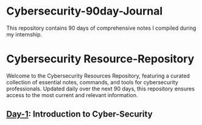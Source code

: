 # Cybersecurity-90day-Journal
This repository contains 90 days of comprehensive notes I compiled during my internship.

# Cybersecurity Resource-Repository

Welcome to the Cybersecurity Resources Repository, featuring a curated collection of essential notes, commands, and tools for cybersecurity professionals. Updated daily over the next 90 days, this repository ensures access to the most current and relevant information.

## [Day-1](https://github.com/HrishiK1107/Cybersecurity-90day-Journal/tree/main/Day-01): Introduction to Cyber-Security

